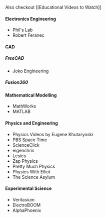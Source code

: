 Also checkout [[Educational Videos to Watch]]
#### Electronics Engineering
- Phil's Lab
- Robert Feranec
#### CAD
##### FreeCAD
- Joko Engineering
##### Fusion360
#### Mathematical Modelling
- MathWorks
- MATLAB
#### Physics and Engineering
- Physics Videos by Eugene Khutaryoski
- PBS Space Time
- ScienceClick
- eigenchris
- Lesics
- Zap Physics
- Pretty Much Physics
- Physics With Elliot
- The Science Asylum
#### Experimental Science
- Veritasium
- ElectroBOOM
- AlphaPhoenix